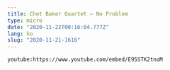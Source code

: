 ```yaml
---
title: Chet Baker Quartet ‎– No Problem
type: micro
date: "2020-11-22T00:16:04.777Z"
lang: ko
slug: "2020-11-21-1616"
---
```


`youtube:https://www.youtube.com/embed/E95STK2tnoM`
